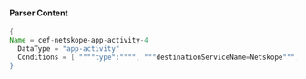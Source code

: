 #### Parser Content
```Java
{
Name = cef-netskope-app-activity-4
  DataType = "app-activity"
  Conditions = [ """"type":"""", """destinationServiceName=Netskope""", """"activity":"Follow"""" ]
}
```
